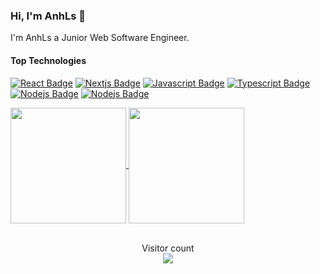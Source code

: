 ### Hi, I'm AnhLs 👋

I'm AnhLs a Junior Web Software Engineer.

#### Top Technologies

[![React Badge](https://img.shields.io/badge/-React-61DBFB?style=for-the-badge&labelColor=black&logo=react&logoColor=61DBFB)](#)
[![Nextjs Badge](https://img.shields.io/badge/Next.js-fff?style=for-the-badge&labelColor=black&logo=next.js&logoColor=white)](#)
[![Javascript Badge](https://img.shields.io/badge/-Javascript-F0DB4F?style=for-the-badge&labelColor=black&logo=javascript&logoColor=F0DB4F)](#) 
[![Typescript Badge](https://img.shields.io/badge/-Typescript-007acc?style=for-the-badge&labelColor=black&logo=typescript&logoColor=007acc)](#) 
[![Nodejs Badge](https://img.shields.io/badge/-Nodejs-3C873A?style=for-the-badge&labelColor=black&logo=node.js&logoColor=3C873A)](#) 
[![Nodejs Badge](https://img.shields.io/badge/Express.js-404D59?style=for-the-badge&labelColor=black&logo=node.js&logoColor=#fff)](#) 

<a href="https://github.com/anhcaols">
  <img align="center" src="https://github-readme-stats.vercel.app/api?username=anhcaols&show_icons=true&include_all_commits=true&theme=radical&hide_border=true" height="185px" />
</a> 
<a href="https://github.com/anhcaols">
  <img align="center" src="https://github-readme-stats-one-bice.vercel.app/api/top-langs/?username=anhcaols&hide_border=true&layout=compact&langs_count=8&theme=radical&role=OWNER,COLLABORATOR" height="185px" />
</a> 
</br>
</br>
<p align="center"> 
  Visitor count
  <br>
  <img src="https://profile-counter.glitch.me/anhcaols/count.svg" />
</p>




